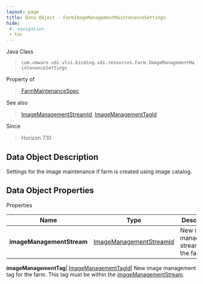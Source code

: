 ```yaml
---
layout: page
title: Data Object - FarmImageManagementMaintenanceSettings
hide:
 #- navigation
 - toc
---
```






Java Class  
> `com.vmware.vdi.vlsi.binding.vdi.resources.Farm.ImageManagementMaintenanceSettings`

Property of  
> [FarmMaintenanceSpec](vdi.resources.Farm.MaintenanceSpec.md#field_detail)

See also  
> [ImageManagementStreamId](vdi.entity.ImageManagementStreamId.md), [ImageManagementTagId](vdi.entity.ImageManagementTagId.md)

Since  
> Horizon 7.10


## Data Object Description 

Settings for the image maintenance if farm is created using image catalog. 

## Data Object Properties

Properties

Name |  Type |  Description   
---|---|---  
**imageManagementStream**| [ImageManagementStreamId](vdi.entity.ImageManagementStreamId.md)|  New image management stream for the farm.   
  
**imageManagementTag**| [ImageManagementTagId](vdi.entity.ImageManagementTagId.md)|  New image management tag for the farm. This tag must be within the [imageManagementStream](vdi.resources.Farm.ImageManagementMaintenanceSettings.md#imageManagementStream).   
  
  
  
   
  
  
